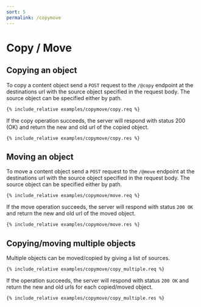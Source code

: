 ```yaml
---
sort: 5
permalink: /copymove
---
```


# Copy / Move

## Copying an object

To copy a content object send a `POST` request to the `/@copy` endpoint at the destinations url with the source object specified in the request body. The source object can be specified either by path.

```
{% include_relative examples/copymove/copy.req %}
```

If the copy operation succeeds, the server will respond with status 200 (OK) and return the new and old url of the copied object.

```
{% include_relative examples/copymove/copy.res %}
```

## Moving an object

To move a content object send a `POST` request to the `/@move` endpoint at the destinations url with the source object specified in the request body. The source object can be specified either by path.

```
{% include_relative examples/copymove/move.req %}
```

If the move operation succeeds, the server will respond with status `200 OK` and return the new and old url of the moved object.

```
{% include_relative examples/copymove/move.res %}
```

## Copying/moving multiple objects

Multiple objects can be moved/copied by giving a list of sources.

```
{% include_relative examples/copymove/copy_multiple.req %}
```

If the operation succeeds, the server will respond with status `200 OK` and return the new and old urls for each copied/moved object.

```
{% include_relative examples/copymove/copy_multiple.res %}
```

